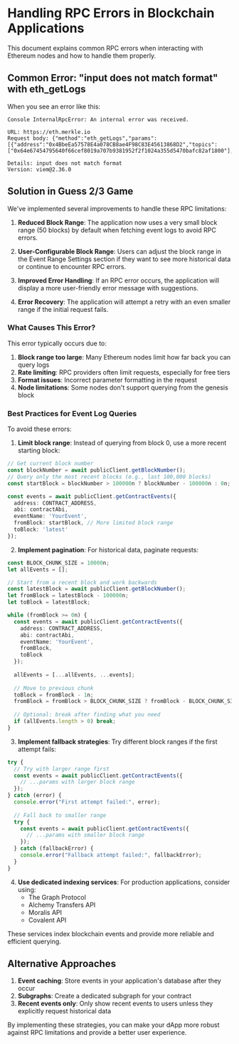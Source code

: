 # Handling RPC Errors in Blockchain Applications

This document explains common RPC errors when interacting with Ethereum nodes and how to handle them properly.

## Common Error: "input does not match format" with eth_getLogs

When you see an error like this:

```
Console InternalRpcError: An internal error was received.

URL: https://eth.merkle.io
Request body: {"method":"eth_getLogs","params":[{"address":"0x4BbeEa57578E4a078CB8ae4F98C83E45613868D2","topics":["0x64e67454795640f66cef8019a707b9381952f2f1024a355d5470bafc82af1800"],"fromBlock":"0x16275fc","toBlock":"latest"}]}

Details: input does not match format
Version: viem@2.36.0
```

## Solution in Guess 2/3 Game

We've implemented several improvements to handle these RPC limitations:

1. **Reduced Block Range**: The application now uses a very small block range (50 blocks) by default when fetching event logs to avoid RPC errors.

2. **User-Configurable Block Range**: Users can adjust the block range in the Event Range Settings section if they want to see more historical data or continue to encounter RPC errors.

3. **Improved Error Handling**: If an RPC error occurs, the application will display a more user-friendly error message with suggestions.

4. **Error Recovery**: The application will attempt a retry with an even smaller range if the initial request fails.

### What Causes This Error?

This error typically occurs due to:

1. **Block range too large**: Many Ethereum nodes limit how far back you can query logs
2. **Rate limiting**: RPC providers often limit requests, especially for free tiers
3. **Format issues**: Incorrect parameter formatting in the request
4. **Node limitations**: Some nodes don't support querying from the genesis block

### Best Practices for Event Log Queries

To avoid these errors:

1. **Limit block range**: Instead of querying from block 0, use a more recent starting block:

```typescript
// Get current block number
const blockNumber = await publicClient.getBlockNumber();
// Query only the most recent blocks (e.g., last 100,000 blocks)
const startBlock = blockNumber > 100000n ? blockNumber - 100000n : 0n;

const events = await publicClient.getContractEvents({
  address: CONTRACT_ADDRESS,
  abi: contractAbi,
  eventName: 'YourEvent',
  fromBlock: startBlock, // More limited block range
  toBlock: 'latest'
});
```

2. **Implement pagination**: For historical data, paginate requests:

```typescript
const BLOCK_CHUNK_SIZE = 10000n;
let allEvents = [];

// Start from a recent block and work backwards
const latestBlock = await publicClient.getBlockNumber();
let fromBlock = latestBlock - 100000n;
let toBlock = latestBlock;

while (fromBlock >= 0n) {
  const events = await publicClient.getContractEvents({
    address: CONTRACT_ADDRESS,
    abi: contractAbi,
    eventName: 'YourEvent',
    fromBlock,
    toBlock
  });
  
  allEvents = [...allEvents, ...events];
  
  // Move to previous chunk
  toBlock = fromBlock - 1n;
  fromBlock = fromBlock > BLOCK_CHUNK_SIZE ? fromBlock - BLOCK_CHUNK_SIZE : 0n;
  
  // Optional: break after finding what you need
  if (allEvents.length > 0) break;
}
```

3. **Implement fallback strategies**: Try different block ranges if the first attempt fails:

```typescript
try {
  // Try with larger range first
  const events = await publicClient.getContractEvents({
    // ...params with larger block range
  });
} catch (error) {
  console.error("First attempt failed:", error);
  
  // Fall back to smaller range
  try {
    const events = await publicClient.getContractEvents({
      // ...params with smaller block range
    });
  } catch (fallbackError) {
    console.error("Fallback attempt failed:", fallbackError);
  }
}
```

4. **Use dedicated indexing services**: For production applications, consider using:
   - The Graph Protocol
   - Alchemy Transfers API
   - Moralis API
   - Covalent API

These services index blockchain events and provide more reliable and efficient querying.

## Alternative Approaches

1. **Event caching**: Store events in your application's database after they occur
2. **Subgraphs**: Create a dedicated subgraph for your contract
3. **Recent events only**: Only show recent events to users unless they explicitly request historical data

By implementing these strategies, you can make your dApp more robust against RPC limitations and provide a better user experience.

